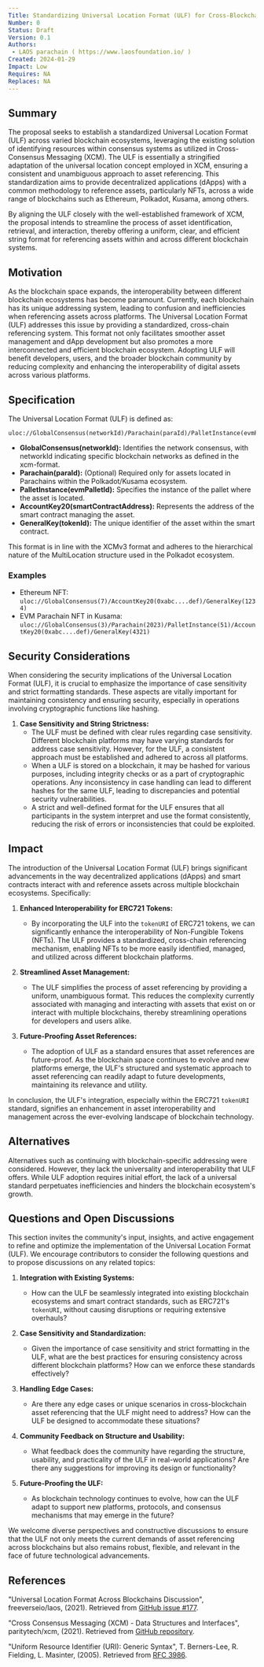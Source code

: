 ```yaml
---
Title: Standardizing Universal Location Format (ULF) for Cross-Blockchain Asset Reference
Number: 0
Status: Draft
Version: 0.1
Authors:
 - LAOS parachain ( https://www.laosfoundation.io/ )
Created: 2024-01-29
Impact: Low
Requires: NA
Replaces: NA
---
```


## Summary

The proposal seeks to establish a standardized Universal Location Format (ULF) across varied blockchain ecosystems, leveraging the existing solution of identifying resources within consensus systems as utilized in Cross-Consensus Messaging (XCM). The ULF is essentially a stringified adaptation of the universal location concept employed in XCM, ensuring a consistent and unambiguous approach to asset referencing. This standardization aims to provide decentralized applications (dApps) with a common methodology to reference assets, particularly NFTs, across a wide range of blockchains such as Ethereum, Polkadot, Kusama, among others. 

By aligning the ULF closely with the well-established framework of XCM, the proposal intends to streamline the process of asset identification, retrieval, and interaction, thereby offering a uniform, clear, and efficient string format for referencing assets within and across different blockchain systems.

## Motivation

As the blockchain space expands, the interoperability between different blockchain ecosystems has become paramount. Currently, each blockchain has its unique addressing system, leading to confusion and inefficiencies when referencing assets across platforms. The Universal Location Format (ULF) addresses this issue by providing a standardized, cross-chain referencing system. This format not only facilitates smoother asset management and dApp development but also promotes a more interconnected and efficient blockchain ecosystem. Adopting ULF will benefit developers, users, and the broader blockchain community by reducing complexity and enhancing the interoperability of digital assets across various platforms.

## Specification

The Universal Location Format (ULF) is defined as:

``` 
uloc://GlobalConsensus(networkId)/Parachain(paraId)/PalletInstance(evmPalletId)/AccountKey20(smartContractAddress)/GeneralKey(tokenId)
```


- **GlobalConsensus(networkId):** Identifies the network consensus, with networkId indicating specific blockchain networks as defined in the xcm-format.
- **Parachain(paraId):** (Optional) Required only for assets located in Parachains within the Polkadot/Kusama ecosystem.
- **PalletInstance(evmPalletId):** Specifies the instance of the pallet where the asset is located.
- **AccountKey20(smartContractAddress):** Represents the address of the smart contract managing the asset.
- **GeneralKey(tokenId):** The unique identifier of the asset within the smart contract.

This format is in line with the XCMv3 format and adheres to the hierarchical nature of the MultiLocation structure used in the Polkadot ecosystem.

### Examples

- Ethereum NFT: `uloc://GlobalConsensus(7)/AccountKey20(0xabc....def)/GeneralKey(1234)`
- EVM Parachain NFT in Kusama: `uloc://GlobalConsensus(3)/Parachain(2023)/PalletInstance(51)/AccountKey20(0xabc....def)/GeneralKey(4321)`

## Security Considerations

When considering the security implications of the Universal Location Format (ULF), it is crucial to emphasize the importance of case sensitivity and strict formatting standards. These aspects are vitally important for maintaining consistency and ensuring security, especially in operations involving cryptographic functions like hashing.

1. **Case Sensitivity and String Strictness:**
   - The ULF must be defined with clear rules regarding case sensitivity. Different blockchain platforms may have varying standards for address case sensitivity. However, for the ULF, a consistent approach must be established and adhered to across all platforms.
   - When a ULF is stored on a blockchain, it may be hashed for various purposes, including integrity checks or as a part of cryptographic operations. Any inconsistency in case handling can lead to different hashes for the same ULF, leading to discrepancies and potential security vulnerabilities.
   - A strict and well-defined format for the ULF ensures that all participants in the system interpret and use the format consistently, reducing the risk of errors or inconsistencies that could be exploited.

## Impact

The introduction of the Universal Location Format (ULF) brings significant advancements in the way decentralized applications (dApps) and smart contracts interact with and reference assets across multiple blockchain ecosystems. Specifically:

1. **Enhanced Interoperability for ERC721 Tokens:**
   - By incorporating the ULF into the `tokenURI` of ERC721 tokens, we can significantly enhance the interoperability of Non-Fungible Tokens (NFTs). The ULF provides a standardized, cross-chain referencing mechanism, enabling NFTs to be more easily identified, managed, and utilized across different blockchain platforms.

2. **Streamlined Asset Management:**
   - The ULF simplifies the process of asset referencing by providing a uniform, unambiguous format. This reduces the complexity currently associated with managing and interacting with assets that exist on or interact with multiple blockchains, thereby streamlining operations for developers and users alike.

3. **Future-Proofing Asset References:**
   - The adoption of ULF as a standard ensures that asset references are future-proof. As the blockchain space continues to evolve and new platforms emerge, the ULF's structured and systematic approach to asset referencing can readily adapt to future developments, maintaining its relevance and utility.

In conclusion, the ULF's integration, especially within the ERC721 `tokenURI` standard, signifies an enhancement in asset interoperability and management across the ever-evolving landscape of blockchain technology.

## Alternatives

Alternatives such as continuing with blockchain-specific addressing were considered. However, they lack the universality and interoperability that ULF offers. While ULF adoption requires initial effort, the lack of a universal standard perpetuates inefficiencies and hinders the blockchain ecosystem's growth.

## Questions and Open Discussions

This section invites the community's input, insights, and active engagement to refine and optimize the implementation of the Universal Location Format (ULF). We encourage contributors to consider the following questions and to propose discussions on any related topics:

1. **Integration with Existing Systems:**
   - How can the ULF be seamlessly integrated into existing blockchain ecosystems and smart contract standards, such as ERC721's `tokenURI`, without causing disruptions or requiring extensive overhauls?

2. **Case Sensitivity and Standardization:**
   - Given the importance of case sensitivity and strict formatting in the ULF, what are the best practices for ensuring consistency across different blockchain platforms? How can we enforce these standards effectively?

3. **Handling Edge Cases:**
   - Are there any edge cases or unique scenarios in cross-blockchain asset referencing that the ULF might need to address? How can the ULF be designed to accommodate these situations?

4. **Community Feedback on Structure and Usability:**
   - What feedback does the community have regarding the structure, usability, and practicality of the ULF in real-world applications? Are there any suggestions for improving its design or functionality?

5. **Future-Proofing the ULF:**
   - As blockchain technology continues to evolve, how can the ULF adapt to support new platforms, protocols, and consensus mechanisms that may emerge in the future?

We welcome diverse perspectives and constructive discussions to ensure that the ULF not only meets the current demands of asset referencing across blockchains but also remains robust, flexible, and relevant in the face of future technological advancements.

## References

"Universal Location Format Across Blockchains Discussion", freeverseio/laos, (2021). Retrieved from [GitHub issue #177](https://github.com/freeverseio/laos/issues/177).

"Cross Consensus Messaging (XCM) - Data Structures and Interfaces", paritytech/xcm, (2021). Retrieved from [GitHub repository](https://github.com/paritytech/xcm).

"Uniform Resource Identifier (URI): Generic Syntax", T. Berners-Lee, R. Fielding, L. Masinter, (2005). Retrieved from [RFC 3986](https://tools.ietf.org/html/rfc3986).
